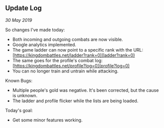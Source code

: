 Update Log
---
_30 May 2019_

So changes I've made today:

* Both incoming and outgoing combats are now visible.
* Google analytics implemented.
* The game ladder can now point to a specific rank with the URL: [https://kingdombattles.net/ladder?rank=0](ladder?rank=0)
* The same goes for the profile's combat log: [https://kingdombattles.net/profile?log=0](profile?log=0)
* You can no longer train and untrain while attacking.

Known Bugs:

* Multiple people's gold was negative. It's been corrected, but the cause is unknown.
* The ladder and profile flicker while the lists are being loaded.

Today's goal:

* Get some minor features working.

